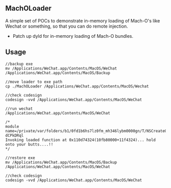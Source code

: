 ## MachOLoader

A simple set of POCs to demonstrate in-memory loading of Mach-O's like Wechat or something, so that you can do remote injection.

* Patch up dyld for in-memory loading of Mach-O bundles.

## Usage

```
//backup exe
mv /Applications/WeChat.app/Contents/MacOS/WeChat /Applications/WeChat.app/Contents/MacOS/Backup

//move loader to exe path
cp ./MachOLoader /Applications/WeChat.app/Contents/MacOS/Wechat 

//check codesign
codesign -vvd /Applications/WeChat.app/Contents/MacOS/WeChat

//run wechat
/Applications/WeChat.app/Contents/MacOS/WeChat

/*
module name=/private/var/folders/b1/0fd1b6hs7lz0fm_mh346lybm0000gn/T/NSCreateObjectFileImageFromMemory-dCPkDRql
Invoking loaded function at 0x110d74324(10fb80000+11f4324)... hold onto your butts....!!
*/

//restore exe
mv /Applications/WeChat.app/Contents/MacOS/Backup /Applications/WeChat.app/Contents/MacOS/WeChat

//check codesign
codesign -vvd /Applications/WeChat.app/Contents/MacOS/WeChat
```
